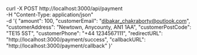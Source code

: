 curl -X POST http://localhost:3000/api/payment \
  -H "Content-Type: application/json" \
  -d '{
    "amount": 100,
    "customerEmail": "dibakar_chakraborty@outlook.com",
    "customerAddress": "Newtown, Anycounty, AN1 1AA",
    "customerPostCode": "TE15 5ST",
    "customerPhone": "+44 1234567111",
    "redirectURL": "http://localhost:3000/payment/success",
    "callbackURL": "http://localhost:3000/payment/callback"
  }'
